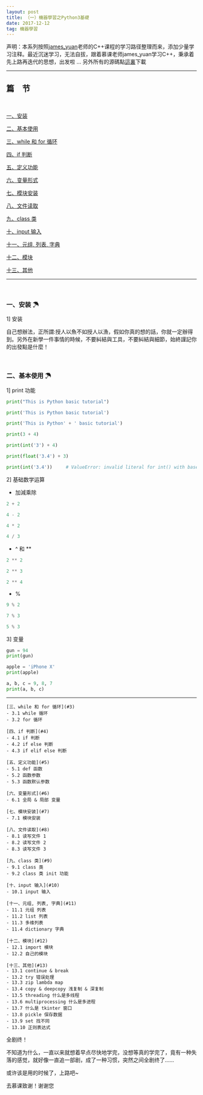 ```yaml
---
layout: post
title: （一）機器學習之Python3基礎
date: 2017-12-12
tag: 機器學習
---
```


声明：本系列按照[james_yuan](http://www.imooc.com/u/1349694/courses?sort=publish)老师的C++课程的学习路径整理而来，添加少量学习注释。最近沉迷学习，无法自拔，跟着慕课老师james_yuan学习C++，秉承着先上路再迭代的思想，出发啦 ... 另外所有的源碼點[這裏](http://www.imooc.com/u/1349694/courses?sort=publish)下載

---

## 篇&emsp;节

<br />

[一、安装](#1)

[二、基本使用](#2)

[三、while 和 for 循环](#3)

[四、if 判断](#4)

[五、定义功能](#5)

[六、变量形式](#6)

[七、模块安装](#7)

[八、文件读取](#8)

[九、class 类](#9)

[十、input 输入](#10)

[十一、元组, 列表, 字典](#11)

[十二、模块](#12)

[十三、其他](#13)

---

<br />

<h3 id="1"> 一、安装 ☂</h3>

1] 安装

自己想辦法，正所謂:授人以魚不如授人以漁，假如你真的想的話，你就一定辦得到。另外在新學一件事情的時候，不要糾結與工具，不要糾結與細節，始終謹記你的出發點是什麼！

<br />

<h3 id="2"> 二、基本使用 ☂</h3>

1] print 功能　
```Python
print("This is Python basic tutorial")

print('This is Python basic tutorial')

print('This is Python' + ' basic tutorial')

print(3 + 4)

print(int('3') + 4)

print(float('3.4') + 3)

print(int('3.4'))     # ValueError: invalid literal for int() with base 10: '3.4'
```

2] 基础数学运算　
- 加減乘除

```Python
2 + 2

4 - 2

4 * 2

4 / 3
```

- ^ 和 **

```Python
2 ** 2

2 ** 3

2 ** 4
```

- %

```Python
9 % 2

7 % 3

5 % 3
```
3] 变量
```Python
gun = 94
print(gun)

apple = 'iPhone X'
print(apple)

a, b, c = 9, 8, 7
print(a, b, c)
```



---


    [三、while 和 for 循环](#3)
    - 3.1 while 循环
    - 3.2 for 循环

    [四、if 判断](#4)
    - 4.1 if 判断
    - 4.2 if else 判断
    - 4.3 if elif else 判断

    [五、定义功能](#5)
    - 5.1 def 函数
    - 5.2 函数参数
    - 5.3 函数默认参数

    [六、变量形式](#6)
    - 6.1 全局 & 局部 变量

    [七、模块安装](#7)
    - 7.1 模块安装

    [八、文件读取](#8)
    - 8.1 读写文件 1
    - 8.2 读写文件 2
    - 8.3 读写文件 3

    [九、class 类](#9)
    - 9.1 class 类
    - 9.2 class 类 init 功能

    [十、input 输入](#10)
    - 10.1 input 输入

    [十一、元组, 列表, 字典](#11)
    - 11.1 元组 列表
    - 11.2 list 列表
    - 11.3 多维列表
    - 11.4 dictionary 字典

    [十二、模块](#12)
    - 12.1 import 模块
    - 12.2 自己的模块

    [十三、其他](#13)
    - 13.1 continue & break
    - 13.2 try 错误处理
    - 13.3 zip lambda map
    - 13.4 copy & deepcopy 浅复制 & 深复制
    - 13.5 threading 什么是多线程
    - 13.6 multiprocessing 什么是多进程
    - 13.7 什么是 tkinter 窗口
    - 13.8 pickle 保存数据
    - 13.9 set 找不同
    - 13.10 正则表达式




全剧终！

不知道为什么，一直以来就想着早点尽快地学完，没想等真的学完了，竟有一种失落的感觉，就好像一直追一部剧，成了一种习惯，突然之间全剧终了……

或许该是用的时候了，上路吧~

去慕课致谢！谢谢您
